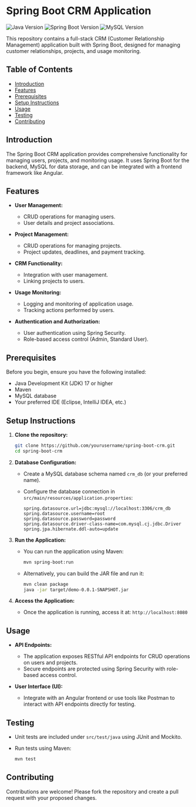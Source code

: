 
# Spring Boot CRM Application

![Java Version](https://img.shields.io/badge/Java-17-blue)
![Spring Boot Version](https://img.shields.io/badge/Spring%20Boot-3.3.0-brightgreen)
![MySQL Version](https://img.shields.io/badge/MySQL-8.0-blue)

This repository contains a full-stack CRM (Customer Relationship Management) application built with Spring Boot, designed for managing customer relationships, projects, and usage monitoring.

## Table of Contents

- [Introduction](#introduction)
- [Features](#features)
- [Prerequisites](#prerequisites)
- [Setup Instructions](#setup-instructions)
- [Usage](#usage)
- [Testing](#testing)
- [Contributing](#contributing)
## Introduction

The Spring Boot CRM application provides comprehensive functionality for managing users, projects, and monitoring usage. It uses Spring Boot for the backend, MySQL for data storage, and can be integrated with a frontend framework like Angular.

## Features

- **User Management:**
  - CRUD operations for managing users.
  - User details and project associations.

- **Project Management:**
  - CRUD operations for managing projects.
  - Project updates, deadlines, and payment tracking.

- **CRM Functionality:**
  - Integration with user management.
  - Linking projects to users.

- **Usage Monitoring:**
  - Logging and monitoring of application usage.
  - Tracking actions performed by users.

- **Authentication and Authorization:**
  - User authentication using Spring Security.
  - Role-based access control (Admin, Standard User).

## Prerequisites

Before you begin, ensure you have the following installed:

- Java Development Kit (JDK) 17 or higher
- Maven
- MySQL database
- Your preferred IDE (Eclipse, IntelliJ IDEA, etc.)

## Setup Instructions

1. **Clone the repository:**

   ```bash
   git clone https://github.com/yourusername/spring-boot-crm.git
   cd spring-boot-crm
   ```

2. **Database Configuration:**

   - Create a MySQL database schema named `crm_db` (or your preferred name).

   - Configure the database connection in `src/main/resources/application.properties`:

     ```properties
     spring.datasource.url=jdbc:mysql://localhost:3306/crm_db
     spring.datasource.username=root
     spring.datasource.password=password
     spring.datasource.driver-class-name=com.mysql.cj.jdbc.Driver
     spring.jpa.hibernate.ddl-auto=update
     ```

3. **Run the Application:**

   - You can run the application using Maven:

     ```bash
     mvn spring-boot:run
     ```

   - Alternatively, you can build the JAR file and run it:

     ```bash
     mvn clean package
     java -jar target/demo-0.0.1-SNAPSHOT.jar
     ```

4. **Access the Application:**

   - Once the application is running, access it at: `http://localhost:8080`

## Usage

- **API Endpoints:**
  - The application exposes RESTful API endpoints for CRUD operations on users and projects.
  - Secure endpoints are protected using Spring Security with role-based access control.

- **User Interface (UI):**
  - Integrate with an Angular frontend or use tools like Postman to interact with API endpoints directly for testing.

## Testing

- Unit tests are included under `src/test/java` using JUnit and Mockito.
- Run tests using Maven:

  ```bash
  mvn test
  ```

## Contributing

Contributions are welcome! Please fork the repository and create a pull request with your proposed changes.
